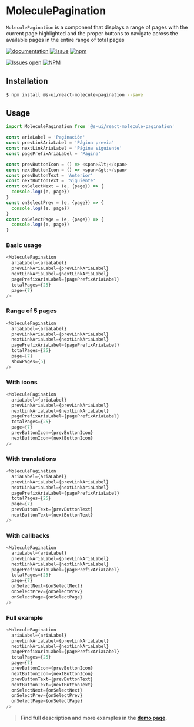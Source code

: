 # MoleculePagination

`MoleculePagination` is a component that displays a range of pages with the current page highlighted and the proper buttons to navigate across the available pages in the entire range of total pages

[![documentation](https://img.shields.io/badge/read%20the%20doc-black?logo=readthedocs)](https://sui-components.vercel.app/workbench/molecule/pagination/)
[![issue](https://img.shields.io/badge/report%20a%20bug-black?logo=openbugbounty&logoColor=red)](https://github.com/SUI-Components/sui-components/issues/new?&projects=4&template=bug-report.yml&assignees=&template=report-a-bug.yml&title=🪲+&labels=bug,component,molecule,pagination)
[![npm](https://img.shields.io/npm/dt/%40s-ui/react-molecule-pagination?logo=npm&labelColor=black)](https://www.npmjs.com/package/@s-ui/react-molecule-pagination)

[![Issues open](https://img.shields.io/github/issues-search/SUI-Components/sui-components?query=is%3Aopen%20label%3Acomponent%20label%3Apagination&logo=openbugbounty&logoColor=red&label=issues%20open&color=red)](https://github.com/SUI-Components/sui-components/issues?q=is%3Aopen+label%3Acomponent+label%3Apagination)
[![NPM](https://img.shields.io/npm/l/%40s-ui%2Freact-molecule-pagination)](https://github.com/SUI-Components/sui-components/blob/main/components/molecule/pagination/LICENSE.md)

## Installation

```sh
$ npm install @s-ui/react-molecule-pagination --save
```

## Usage

```js
import MoleculePagination from '@s-ui/react-molecule-pagination'

const ariaLabel = 'Paginación'
const prevLinkAriaLabel = 'Página previa'
const nextLinkAriaLabel = 'Página siguiente'
const pagePrefixAriaLabel = 'Página'

const prevButtonIcon = () => <span>&lt;</span>
const nextButtonIcon = () => <span>&gt;</span>
const prevButtonText = 'Anterior'
const nextButtonText = 'Siguiente'
const onSelectNext = (e, {page}) => {
  console.log({e, page})
}
const onSelectPrev = (e, {page}) => {
  console.log({e, page})
}
const onSelectPage = (e, {page}) => {
  console.log({e, page})
}
```

### Basic usage

```js
<MoleculePagination
  ariaLabel={ariaLabel}
  prevLinkAriaLabel={prevLinkAriaLabel}
  nextLinkAriaLabel={nextLinkAriaLabel}
  pagePrefixAriaLabel={pagePrefixAriaLabel}
  totalPages={25}
  page={7}
/>
```

### Range of 5 pages

```js
<MoleculePagination
  ariaLabel={ariaLabel}
  prevLinkAriaLabel={prevLinkAriaLabel}
  nextLinkAriaLabel={nextLinkAriaLabel}
  pagePrefixAriaLabel={pagePrefixAriaLabel}
  totalPages={25}
  page={7}
  showPages={5}
/>
```

### With icons

```js
<MoleculePagination
  ariaLabel={ariaLabel}
  prevLinkAriaLabel={prevLinkAriaLabel}
  nextLinkAriaLabel={nextLinkAriaLabel}
  pagePrefixAriaLabel={pagePrefixAriaLabel}
  totalPages={25}
  page={7}
  prevButtonIcon={prevButtonIcon}
  nextButtonIcon={nextButtonIcon}
/>
```

### With translations

```js
<MoleculePagination
  ariaLabel={ariaLabel}
  prevLinkAriaLabel={prevLinkAriaLabel}
  nextLinkAriaLabel={nextLinkAriaLabel}
  pagePrefixAriaLabel={pagePrefixAriaLabel}
  totalPages={25}
  page={7}
  prevButtonText={prevButtonText}
  nextButtonText={nextButtonText}
/>
```

### With callbacks

```js
<MoleculePagination
  ariaLabel={ariaLabel}
  prevLinkAriaLabel={prevLinkAriaLabel}
  nextLinkAriaLabel={nextLinkAriaLabel}
  pagePrefixAriaLabel={pagePrefixAriaLabel}
  totalPages={25}
  page={7}
  onSelectNext={onSelectNext}
  onSelectPrev={onSelectPrev}
  onSelectPage={onSelectPage}
/>
```

### Full example

```js
<MoleculePagination
  ariaLabel={ariaLabel}
  prevLinkAriaLabel={prevLinkAriaLabel}
  nextLinkAriaLabel={nextLinkAriaLabel}
  pagePrefixAriaLabel={pagePrefixAriaLabel}
  totalPages={25}
  page={7}
  prevButtonIcon={prevButtonIcon}
  nextButtonIcon={nextButtonIcon}
  prevButtonText={prevButtonText}
  nextButtonText={nextButtonText}
  onSelectNext={onSelectNext}
  onSelectPrev={onSelectPrev}
  onSelectPage={onSelectPage}
/>
```

> **Find full description and more examples in the [demo page](https://sui-components.now.sh/workbench/molecule/pagination/demo).**
